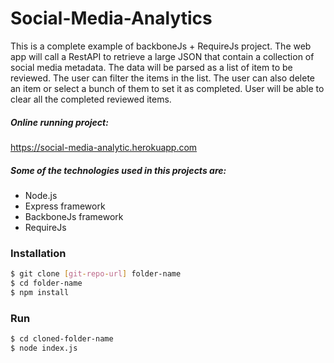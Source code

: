 # Social-Media-Analytics
This is a complete example of backboneJs + RequireJs project.
The web app will call a RestAPI to retrieve a large JSON that contain a collection of social media metadata. The data will be parsed as a list of item to be reviewed. The user can filter the items in the list. The user can also delete an item or select a bunch of them to set it as completed. User will be able to clear all the completed reviewed items.

##### Online running project:
https://social-media-analytic.herokuapp.com

##### Some of the technologies used in this projects are:
  - Node.js
  - Express framework
  - BackboneJs framework
  - RequireJs
 
### Installation
```sh
$ git clone [git-repo-url] folder-name
$ cd folder-name
$ npm install
```

### Run
```sh
$ cd cloned-folder-name
$ node index.js
```
